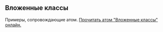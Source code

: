 ## Вложенные классы

Примеры, сопровождающие атом.
[Прочитать атом "Вложенные классы" онлайн.](https://stepik.org/lesson/350622/step/1)